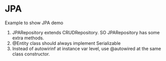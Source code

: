 # JPA
Example to show JPA demo
1) JPARepository extends CRUDRepository. SO JPARepository has some extra methods.
2) @Entity class should always implement Serializable
3) Instead of autowirinf at instance var level, use @autowired at the same class constructor.
